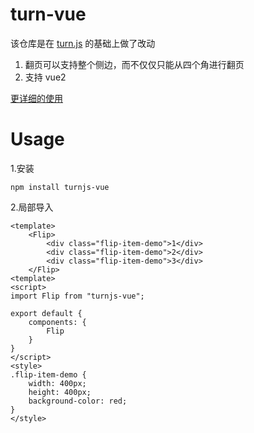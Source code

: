 # turn-vue

该仓库是在 [turn.js](https://github.com/blasten/turn.js) 的基础上做了改动

1. 翻页可以支持整个侧边，而不仅仅只能从四个角进行翻页
2. 支持 vue2

[更详细的使用](/readme-old.md)

# Usage

1.安装

```shell
npm install turnjs-vue
```

2.局部导入

```vue
<template>
    <Flip>
        <div class="flip-item-demo">1</div>
        <div class="flip-item-demo">2</div>
        <div class="flip-item-demo">3</div>
    </Flip>
<template>
<script>
import Flip from "turnjs-vue";

export default {
    components: {
        Flip
    }
}
</script>
<style>
.flip-item-demo {
    width: 400px;
    height: 400px;
    background-color: red;
}
</style>
```

